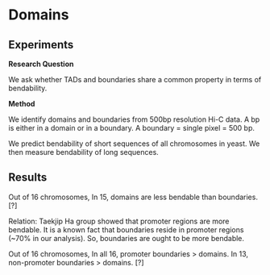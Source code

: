 # Domains

## Experiments

**Research Question**

We ask whether TADs and boundaries share a common property in terms of bendability. 

**Method**

We identify domains and boundaries from 500bp resolution Hi-C data. A bp is either in a domain or in a boundary. A boundary = single pixel = 500 bp. 

We predict bendability of short sequences of all chromosomes in yeast. We then measure bendability of long sequences. 

## Results

Out of 16 chromosomes, In 15, domains are less bendable than boundaries. [?] 

Relation: Taekjip Ha group showed that promoter regions are more bendable. It is a known fact that boundaries reside in promoter regions (~70% in our analysis). So, boundaries are ought to be more bendable. 

Out of 16 chromosomes, In all 16, promoter boundaries > domains. In 13, non-promoter boundaries > domains. [?]



